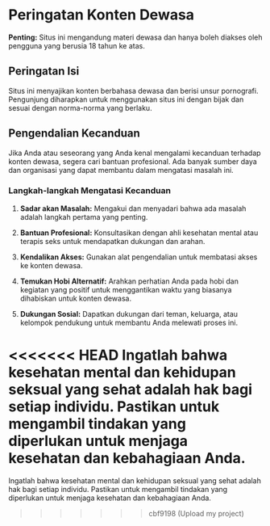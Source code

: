 # Peringatan Konten Dewasa

**Penting:** Situs ini mengandung materi dewasa dan hanya boleh diakses oleh pengguna yang berusia 18 tahun ke atas.

## Peringatan Isi

Situs ini menyajikan konten berbahasa dewasa dan berisi unsur pornografi. Pengunjung diharapkan untuk menggunakan situs ini dengan bijak dan sesuai dengan norma-norma yang berlaku.

## Pengendalian Kecanduan

Jika Anda atau seseorang yang Anda kenal mengalami kecanduan terhadap konten dewasa, segera cari bantuan profesional. Ada banyak sumber daya dan organisasi yang dapat membantu dalam mengatasi masalah ini.

### Langkah-langkah Mengatasi Kecanduan

1. **Sadar akan Masalah:** Mengakui dan menyadari bahwa ada masalah adalah langkah pertama yang penting.

2. **Bantuan Profesional:** Konsultasikan dengan ahli kesehatan mental atau terapis seks untuk mendapatkan dukungan dan arahan.

3. **Kendalikan Akses:** Gunakan alat pengendalian untuk membatasi akses ke konten dewasa.

4. **Temukan Hobi Alternatif:** Arahkan perhatian Anda pada hobi dan kegiatan yang positif untuk menggantikan waktu yang biasanya dihabiskan untuk konten dewasa.

5. **Dukungan Sosial:** Dapatkan dukungan dari teman, keluarga, atau kelompok pendukung untuk membantu Anda melewati proses ini.

<<<<<<< HEAD
Ingatlah bahwa kesehatan mental dan kehidupan seksual yang sehat adalah hak bagi setiap individu. Pastikan untuk mengambil tindakan yang diperlukan untuk menjaga kesehatan dan kebahagiaan Anda.
=======
Ingatlah bahwa kesehatan mental dan kehidupan seksual yang sehat adalah hak bagi setiap individu. Pastikan untuk mengambil tindakan yang diperlukan untuk menjaga kesehatan dan kebahagiaan Anda.
>>>>>>> cbf9198 (Upload my project)

